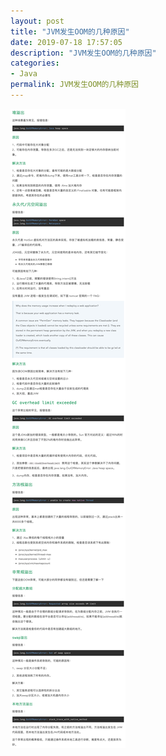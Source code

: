 ```yaml
---
layout: post
title: "JVM发生OOM的几种原因"
date: 2019-07-18 17:57:05
description: "JVM发生OOM的几种原因"
categories:
- Java
permalink: JVM发生OOM的几种原因
---
```


![](/assets/img/JVM发生OOM的几种原因.jpg)
